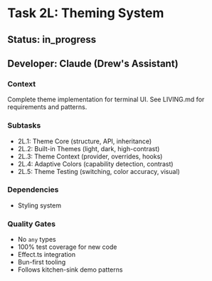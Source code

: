 # Task 2L: Theming System

## Status: in_progress
## Developer: Claude (Drew's Assistant)

### Context
Complete theme implementation for terminal UI. See LIVING.md for requirements and patterns.

### Subtasks
- 2L.1: Theme Core (structure, API, inheritance)
- 2L.2: Built-in Themes (light, dark, high-contrast)
- 2L.3: Theme Context (provider, overrides, hooks)
- 2L.4: Adaptive Colors (capability detection, contrast)
- 2L.5: Theme Testing (switching, color accuracy, visual)

### Dependencies
- Styling system

### Quality Gates
- No `any` types
- 100% test coverage for new code
- Effect.ts integration
- Bun-first tooling
- Follows kitchen-sink demo patterns 